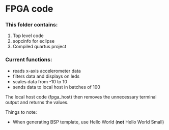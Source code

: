 # FPGA code
### This folder contains:
1. Top level code
2. sopcinfo for eclipse
3. Compiled quartus project

### Current functions:
- reads x-axis accelerometer data
- filters data and displays on leds
- scales data from -10 to 10
- sends data to local host in batches of 100

The local host code (fpga_host) then removes the unnecessary terminal output and returns the values.

Things to note:
- When generating BSP template, use Hello World (**not** Hello World Small)